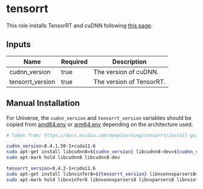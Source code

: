 # tensorrt

This role installs TensorRT and cuDNN following [this page](https://docs.nvidia.com/deeplearning/tensorrt/install-guide/index.html#installing).

## Inputs

| Name             | Required | Description              |
| ---------------- | -------- | ------------------------ |
| cudnn_version    | true     | The version of cuDNN.    |
| tensorrt_version | true     | The version of TensorRT. |

## Manual Installation

For Universe, the `cudnn_version` and `tensorrt_version` variables should be copied from
[amd64.env](../../../amd64.env) or [arm64.env](../../../arm64.env) depending on the architecture used.

```bash
# Taken from: https://docs.nvidia.com/deeplearning/tensorrt/install-guide/index.html#installing

cudnn_version=8.4.1.50-1+cuda11.6
sudo apt-get install libcudnn8=${cudnn_version} libcudnn8-dev=${cudnn_version}
sudo apt-mark hold libcudnn8 libcudnn8-dev

tensorrt_version=8.4.2-1+cuda11.6
sudo apt-get install libnvinfer8=${tensorrt_version} libnvonnxparsers8=${tensorrt_version} libnvparsers8=${tensorrt_version} libnvinfer-plugin8=${tensorrt_version} libnvinfer-dev=${tensorrt_version} libnvonnxparsers-dev=${tensorrt_version} libnvparsers-dev=${tensorrt_version} libnvinfer-plugin-dev=${tensorrt_version}
sudo apt-mark hold libnvinfer8 libnvonnxparsers8 libnvparsers8 libnvinfer-plugin8 libnvinfer-dev libnvonnxparsers-dev libnvparsers-dev libnvinfer-plugin-dev
```
